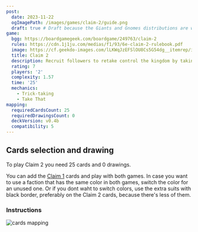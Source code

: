 ```yaml
---
post:
  date: 2023-11-22
  ogImagePath: /images/games/claim-2/guide.png
  draft: true # Draft because the Giants and Gnomes distributions are wrong (check rulebook)
game:
  bgg: https://boardgamegeek.com/boardgame/249763/claim-2
  rules: https://cdn.1j1ju.com/medias/f1/93/6e-claim-2-rulebook.pdf
  image: https://cf.geekdo-images.com/lLKWqJzEFSlOU8Cs5G54dg__itemrep/img/K2iqJ3RfAhuEuDD1NtnbGPs4Esk=/fit-in/246x300/filters:strip_icc()/pic4059108.jpg
  title: Claim 2
  description: Recruit followers to retake control the kingdom by taking the right tricks. 
  rating: 7
  players: '2'
  complexity: 1.57
  time: '25'
  mechanics:
    - Trick-taking
    - Take That 
mapping:
  requiredCardsCount: 25
  requiredDrawingsCount: 0
  deckVersion: v0.4b
  compatibility: 5
---
```


## Cards selection and drawing

To play Claim 2 you need 25 cards and 0 drawings.

You can add the [Claim 1](/games/claim) cards and play with both games. In case you want to use a faction that has the same color in both games, switch the color for an unused one. Or if you dont waht to switch colors, use the extra suits with black border, preferably on the Claim 2 cards, because there's less of them.

### Instructions

![cards mapping](/images/games/claim-2/guide.png)
